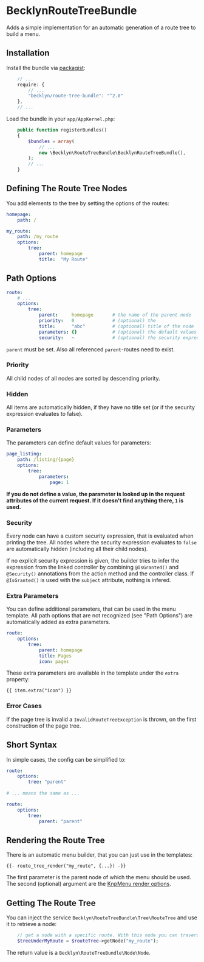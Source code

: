 BecklynRouteTreeBundle
======================

Adds a simple implementation for an automatic generation of a route tree to build a menu.



Installation
------------

Install the bundle via [packagist](https://packagist.org/packages/becklyn/route-tree-bundle):

```javascript
    // ...
    require: {
        // ...
        "becklyn/route-tree-bundle": "^2.0"
    },
    // ...
```

Load the bundle in your `app/AppKernel.php`:

```php
    public function registerBundles()
    {
        $bundles = array(
            // ...
            new \Becklyn\RouteTreeBundle\BecklynRouteTreeBundle(),
        );
        // ...
    }
```



Defining The Route Tree Nodes
-----------------------------
You add elements to the tree by setting the options of the routes:

```yaml
homepage:
    path: /

my_route:
    path: /my_route
    options:
        tree:
            parent: homepage
            title:  "My Route"
```



Path Options
------------

```yaml
route:
    # ...
    options:
        tree:
            parent:     homepage       # the name of the parent node
            priority:   0              # (optional) the 
            title:      "abc"          # (optional) title of the node
            parameters: {}             # (optional) the default values for the parameters
            security:   ~              # (optional) the security expression
```

`parent` must be set. Also all referenced `parent`-routes need to exist.


### Priority
All child nodes of all nodes are sorted by descending priority.


### Hidden
All items are automatically hidden, if they have no title set (or if the security expression evaluates to false).


### Parameters
The parameters can define default values for parameters:

```yml
page_listing:
    path: /listing/{page}
    options:
        tree:
            parameters:
                page: 1
```

**If you do not define a value, the parameter is looked up in the request attributes of the current request. If it doesn't find anything there, `1` is used.**


### Security
Every node can have a custom security expression, that is evaluated when printing the tree.
All nodes where the security expression evaluates to `false` are automatically hidden (including all their child nodes).

If no explicit security expression is given, the builder tries to infer the expression from the linked controller by combining `@IsGranted()`
and `@Security()` annotations from the action method and the controller class.
If `@IsGranted()` is used with the `subject` attribute, nothing is infered.


### Extra Parameters
You can define additional parameters, that can be used in the menu template.
All path options that are not recognized (see "Path Options") are automatically added as extra parameters.

```yaml
route:
    options:
        tree:
            parent: homepage
            title: Pages
            icon: pages
```

These extra parameters are available in the template under the `extra` property:

```twig
{{ item.extra("icon") }}
```


### Error Cases
If the page tree is invalid a `InvalidRouteTreeException` is thrown, on the first construction of the page tree.



Short Syntax
------------

In simple cases, the config can be simplified to:


```yaml
route:   
    options:
        tree: "parent"
        
# ... means the same as ...

route:   
    options:
        tree: 
            parent: "parent"
```



Rendering the Route Tree
------------------------

There is an automatic menu builder, that you can just use in the templates:

```twig
{{- route_tree_render("my_route", {...}) -}}
```

The first parameter is the parent node of which the menu should be used. The second (optional) argument are the [KnpMenu render options].


Getting The Route Tree
----------------------
You can inject the service `Becklyn\RouteTreeBundle\Tree\RouteTree` and use it to retrieve a node:

```php
    // get a node with a specific route. With this node you can traverse the route tree.
    $treeUnderMyRoute = $routeTree->getNode("my_route");
```

The return value is a `Becklyn\RouteTreeBundle\Node\Node`.


[KnpMenu render options]: https://github.com/KnpLabs/KnpMenu/blob/master/doc/01-Basic-Menus.markdown#other-rendering-options
